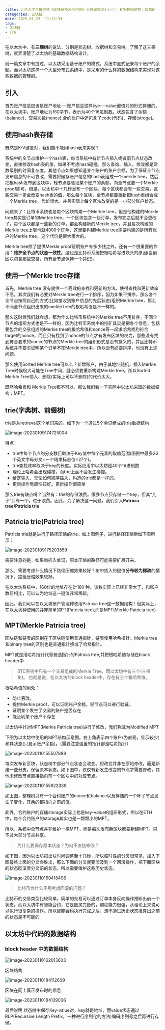 ```yaml
---
title: 北京大学肖臻老师《区块链技术与应用》公开课笔记(十六)：ETH数据结构：状态树
categories: 区块链
date: 2023-01-23  11:22:33
tags: 
- 区块链
- ETH
---
```


在以太坊中，有**三棵树**的说法，分别是状态树、收据树和交易树。了解了这三棵树，就弄清楚了以太坊的基础数据结构设计。

前一篇文章中有提过，以太坊采用基于账户的模式，系统中显式记录每个账户的余额。而以太坊这样一个大型分布式系统中，是采用的什么样的数据结构来实现对这些数据的管理的。

## 引入

首先账户信息应该是账户地址---账户信息这样kye---value键值对的形式存储的。在以太坊中，账户地址为160字节，表示为40个16进制数。状态包含了余额(balance)、交易次数(nonce),合约账户中还包含了code(代码)、存储(stroge)。

## 使用hash表存储

既然是K-V键值对，我们能不能用hash表来实现？

系统中的全节点维护一个hash表，每当系统中有新节点插入或者旧节点状态改变，直接修改hash表的值，如果不考虑hash碰撞，那么查询、插入、修改都是常数级别的时间复杂度。其他节点如果想知道某个账户的账户余额，为了保证全节点发布信息的不可篡改，需要将储存账户信息的hash表组成一个merkle tree，然后把根hash发布到区块中，轻节点要验证某个账户的余额，向全节点要一个Merkle proof即可。但是，以太坊中十几秒发布一个区块，每个区块都会有一些交易，这些交易一定会改变hash表的值，那么每个区块，全节点都要重新把hash表组合成一个Merkle tree，代价很大。并且实际上每个区块改变的是一小部分账户状态。

问题来了：比特币系统也是每个区块构建一个Merkle tree，但是他构建的Merkle tree其实是订单的Merkle tree，一个区块包含一些订单，发布完之后就不会更改了，每个区块都是一些新的订单，都会构建新的Merkle tree。并且每次构建的Merkle tree上限也就4000个订单，这里要构建Merkle tree需要构建的是所有账户的Merkle tree，这个代价是很大很大的。

Merkle tree除了提供Merkle proof证明账户有多少钱之外，还有一个很重要的作用：**维护全节点的状态一致性**。这也是比特币系统把根哈希写进块头的原因(当前区块包含那些交易，所有全节点保持一个共识)。

## 使用一个Merkle tree存储

首先，Merkle tree 没有提供一个高效的查找和更新的方法。使得查找和更新效率不高。其次我们有必要对Merkle tree进行一个排序，因为如果不排序，那么各个全节点按照自己的方式(比如接收到账户信息的先后状态)组织Merkle tree，那么不同全节点组织出来的merkle tree的根哈希值是不一样的。

那么这时候我们就会想，那为什么比特币系统中的Merkle tree不用排序，不同全节点的组织方式也是不一样的，因为比特币系统中的挖矿其实是把各个信息，包括要包含的交易组成的Merkle tree的根哈希值和nonce等一起求哈希找到符合target的nonce，而且只有找到了nonce的节点才有发布区块的权力，那些没有找到符合要求的nonce的节点的Merkle tree的组织形式是没有意义的，并且比特币系统并不要求证明某个订单不在Merkle tree中，所以没有必要排序，也没有上述问题。

那么使用Sorted Merkle tree可以么？新增账户，由于其地址随机，插入Merkle Tree时候很大可能在Tree中间，就必须要重新构建Merkle tree。所以Sorted Merkle Tree插入、删除(实际上可以不删除)的代价太大。

既然哈希表和 Merkle Tree都不可以，那么我们看一下实际中以太坊采取的数据结构：MPT。

## trie(字典树、前缀树)

trie是从retrieval这个单词来的。如下为一个通过5个单词组成的trie数据结构

![image-20230109174725004](https://hanser373.oss-cn-beijing.aliyuncs.com/img/202301091747096.png)

特点：

- trie中每个节点的分支数目取决于Key值中每个元素的取值范围(图例中最多26个英文字母分叉+一个结束标志位=27个)。
- trie查找效率取决于key的长度。实际应用中以太坊是40个16进制数
- 理论上哈希会出现碰撞，而trie上面不会发生碰撞。
- 给定输入，无论如何顺序插入，构造的trie都是一样的。
- 更新操作局部性较好。更新操作很简单

那么trie有缺点吗？当然有：trie的存储浪费。很多节点只存储一个key，但其“儿子”只有一个，过于浪费。因此，为了解决这一问题，我们引入**Patricia tree/Patricia trie**

## Patricia trie(Patricia tree)

Patricia trie就是进行了路径压缩的trie。如上图例子，进行路径压缩后如下图所示：

![image-20230109175203559](https://hanser373.oss-cn-beijing.aliyuncs.com/img/202301091752600.png)

需要注意的是，如果新插入单词，原本压缩的路径可能需要扩展开来。

那么，需要考虑什么情况下路径压缩效果较好？树中插入的键值**分布较为稀疏**的情况下，路径压缩效果较好。

在以太坊系统中，160位的地址存在2^160 种，该数实际上已经非常大了，和账户数目相比，可以认为地址这一键值非常稀疏。

因此，我们可以在以太坊账户管理种使用Patricia tree这一数据结构！但实际上，在以太坊种使用的并非简单的PT(Patricia tree),而是MPT(Merkle Patricia tree)

## MPT(Merkle Patricia tree)

区块链和链表的区别在于区块链使用普通指针，链表使用哈希指针。Merkle tree 和binary tree的区别也是普通指针换成了哈希指针。

MPT就是用哈希指针代替普通指针的Patricia tree,并把根哈希值存储在block header中

> BTC系统中只有一个交易组成的Merkle Tree，而以太坊中有三个(三棵树)。
> 也就是说，在以太坊的block header中，存在有三个根哈希值。

根哈希值的用处：

- 防止篡改。
- 提供Merkle proof，可以证明账户余额，轻节点可以进行验证。
- 证明某个发生了交易的账户是否存在
- 能证明某个账户不存在

以太坊中针对MPT(Merkle Patricia tree)进行了修改，我们称其为Modified MPT

下图为以太坊中使用的MPT结构示意图。右上角表示四个账户(为直观，显示较少)和其状态(只显示账户余额)。（需要注意这里的指针都是哈希指针）

![image-20230110155507888](https://hanser373.oss-cn-beijing.aliyuncs.com/img/202301101555140.png)

每次发布新区块，状态树中部分节点状态会改变。但改变并非在原地修改，而是新建一些分支，保留原本状态。如下图中，仅仅有新发生改变的节点才需要修改，其他未修改节点直接指向前一个区块中的对应节点。

![image-20230110155922339](https://hanser373.oss-cn-beijing.aliyuncs.com/img/202301101559493.png)

如上图，整棵树只有一个合约账户的nonce和balance以及存储的一个叶子节点发生了变化，其余的都指向之前的值。

此外，合约账户的存储storage实际上也是key-value的组织形式，所以在ETH中，每个合约账户的storage其实也是一颗颗小的MPT。

所以，系统中全节点并非维护一棵MPT，而是每次发布新区块都要新建MPT。只不过大部分节点共享。

> 为什么要保存原本状态？为何不直接修改？

如下图，因为以太坊把出块时间调整至十几秒，所以临时性的分叉很常见，加入下图最终上面的分叉会胜出，那么下面的分叉就要涉及到一个回滚操作，把下面区块的状态回滚至分叉前的状态，所以需要维护这些历史状态。

![image-20230110160418406](https://hanser373.oss-cn-beijing.aliyuncs.com/img/202301101604451.png)

> 比特币为什么不用考虑回滚的问题？

比特币的交易类型比较简单，简单的交易可以通过订单本身反向操作推断出前一个状态。而以太坊中有智能合约，它是图灵完备的，编程能力很强，从理论上来说可以执行很复杂的操作。所以智能合约执行完成之后，想不通过历史状态推算出之前的状态是不可能的

## 以太坊中代码的数据结构

### block header 中的数据结构

![image-20230110162013603](https://hanser373.oss-cn-beijing.aliyuncs.com/img/202301101620755.png)

区块结构

![image-20230110184112609](https://hanser373.oss-cn-beijing.aliyuncs.com/img/202301101841693.png)

区块在网上真正发布时的信息

![image-20230110184139006](https://hanser373.oss-cn-beijing.aliyuncs.com/img/202301101841042.png)

最后说明
状态树中保存Key-value对，key就是地址，而value状态通过RLP(Recursive Length Prefix，一种进行序列化的方法)编码序列号之后再进行存储。
